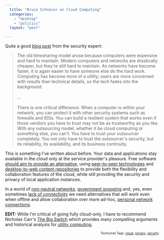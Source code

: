 ```yaml
---
  title: "Bruce Schneier on Cloud Computing"
  categories: 
    - "desktop"
    - "politics"
  layout: "post"

---
```

<p>
Quite a good <a href="http://www.schneier.com/blog/archives/2009/06/cloud_computing.html">blog post</a> from the security expert:
</p><blockquote>
The old timesharing model arose because computers were expensive and hard to maintain. Modern computers and networks are drastically cheaper, but they're still hard to maintain. As networks have become faster, it is again easier to have someone else do the hard work. Computing has become more of a utility; users are more concerned with results than technical details, so the tech fades into the background.
<br />
<br />...
<br />
<br />There is one critical difference. When a computer is within your network, you can protect it with other security systems such as firewalls and IDSs. You can build a resilient system that works even if those vendors you have to trust may not be as trustworthy as you like. With any outsourcing model, whether it be cloud computing or something else, you can't. You have to trust your outsourcer completely. You not only have to trust the outsourcer's security, but its reliability, its availability, and its business continuity.
</blockquote><p>
This is something I've written about before. Your data and applications stay available in the cloud only at the service provider's pleasure. Free software <a href="http://bergie.iki.fi/blog/free_desktop_and_the_cloud/">should aim to provide an alternative</a>, using <a href="http://wiki.laptop.org/go/Activity_sharing">peer-to-peer technologies</a> and <a href="http://bergie.iki.fi/blog/midgard2_at_fscons-your_data-everywhere/">desktop-to-web content repositories</a> to provide both the flexibility and collaboration features of the cloud, while still providing the security and privacy of local application instances.
</p><p>
In a world of <a href="http://arstechnica.com/tech-policy/news/2009/06/what-a-non-neutral-net-looks-like.ars">non-neutral networks</a>, <a href="http://bergie.iki.fi/blog/big_brother_lives_in_sweden/">government snooping</a> and, yes, even sometimes <a href="http://bergie.iki.fi/blog/the_old_offline_vs-online_debate/">lack of connectivity</a> we need alternatives that will work even when offline and allow collaboration over more ad-hoc, <a href="http://bergie.iki.fi/blog/fon-s_new_meshing_router_could_complete_the_free_software_cloud/">personal network connections</a>.
</p><p>
<strong>EDIT:</strong> While I'm critical of going fully cloud-only, I have to recommend Nicholas Carr's <a href="http://www.nicholasgcarr.com/bigswitch/">The Big Switch</a> which provides many compelling arguments and historical analysis for <a href="http://en.wikipedia.org/wiki/Utility_computing">utility computing</a>.
</p>
<p style="text-align:right;font-size:10px;">Technorati Tags: <a href="http://www.technorati.com/tag/cloud" rel="tag">cloud</a>, <a href="http://www.technorati.com/tag/privacy" rel="tag">privacy</a>, <a href="http://www.technorati.com/tag/security" rel="tag">security</a></p>